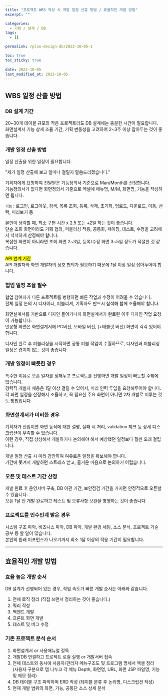 ```yaml
---
title: "프로젝트 WBS 작성 시 개발 일정 산출 방법 / 효율적인 개발 방법"
excerpt: ""

categories:
  - 기획 / 설계 / DB
tags:
  - []

permalink: /plan-design-db/2022-10-05-1

toc: true
toc_sticky: true
 
date: 2022-10-05
last_modified_at: 2022-10-05
---
```


## WBS 일정 산출 방법

### DB 설계 기간
20~30개 테이블 규모의 작은 프로젝트라도 DB 설계에는 충분한 시간이 필요합니다.  
화면설계서 기능 상세 조율 기간, 기획 변동성을 고려하여 2~3주 이상 잡아두는 것이 좋습니다.

### 개발 일정 산출 방법
일정 산출을 위한 일정이 필요합니다.

"제가 일정 산출해 보고 얼마나 걸릴지 말씀드리겠습니다."

기획자에게 요청하여 전달받은 기능정의서 기준으로 Man/Month를 산정합니다.  
기능정의서가 없다면 화면정의서 기준으로 엑셀에 메뉴명, M/M, 화면명, 기능을 작성하면 됩니다.

`기능` : 로그인, 로그아웃, 검색, 목록 조회, 등록, 삭제, 초기화, 업로드, 다운로드, 이동, 선택, 미리보기 등

본인이 생각할 때, 최소 구현 시간 x 2.5 또는 +2일 하는 것이 좋습니다.  
단순 조회 화면이라도 기획 협의, 퍼블리싱 적용, 공통화, 페이징, 테스트, 수정을 고려해서 넉넉하게 산정해야 합니다.  
복잡한 화면이 아니라면 조회 화면 2~3일, 등록/수정 화면 3~5일 정도가 적절한 것 같습니다.

<mark>API 연계 기간</mark>  
API 개발자와 화면 개발자의 상호 협의가 필요하기 때문에 1달 이상 일정 잡아두어야 합니다.

### 협업 일정 조율 필수
협업 참여자가 다른 프로젝트를 병행하면 빠른 작업과 수정이 어려울 수 있습니다.  
전체 일정 논의 시 디자이너, 퍼블리셔, 기획자도 반드시 참석해 함께 조율해야 합니다.

화면설계서를 기반으로 디자인 들어가니까 화면설계서가 완료된 이후 디자인 작업 요청이 가능합니다.  
반응형 화면은 화면설계서에 PC버전, 모바일 버전, (+태블릿 버전) 화면이 각각 있어야 합니다.

디자인 완료 후 퍼블리싱을 시작하면 공통 퍼블 작업이 수월하므로, 디자인과 퍼블리싱 일정은 겹치지 않는 것이 좋습니다.

### 개발 일정이 빠듯한 경우
특수한 이유로 오픈 일자를 정해두고 프로젝트를 진행하면 개발 일정이 빠듯할 수밖에 없습니다.  
경력직 개발자 채용은 1달 이상 걸릴 수 있어서, 미리 인력 투입을 요청해두어야 합니다.  
각 화면 일정을 산정해서 조율하고, 꼭 필요한 주요 화면이 아니면 2차 개발로 미루는 것도 방법입니다.

### 화면설계서가 미비한 경우
기획자가 신입이면 화면 동작에 대한 설명, 실패 시 처리, validation 체크 등 상세 디스크립션이 부족할 수 있습니다.  
이런 경우, 직접 상상해서 개발하거나 논의해야 해서 예상했던 일정보다 훨씬 오래 걸립니다.

개발 일정 산출 시 미리 감안하여 여유로운 일정을 확보해야 합니다.  
기간에 쫒겨서 개발하면 스트레스 받고, 즐거운 마음으로 논의하기 어렵습니다.

### 오픈 및 테스트 기간 산정
개발 완료 후 운영서버 구축, DB 이관 기간, 보안점검 기간을 가지면 안정적으로 오픈할 수 있습니다.  
오픈 1달 전 개발 완료하고 테스트 및 오류사항 보완을 병행하는 것이 좋습니다.

### 프로젝트를 인수인계 받은 경우
시스템 구조 파악, 비즈니스 파악, DB 파악, 개발 환경 세팅, 소스 분석, 프로젝트 기술 공부 등 할 일이 많습니다.  
본인의 원래 퍼포먼스가 나오기까지 최소 1달 이상의 적응 기간이 필요합니다.

---

## 효율적인 개발 방법

### 효율 높은 개발 순서

DB 설계가 선행되어 있는 경우, 작업 속도가 빠른 개발 순서는 아래와 같습니다.

1. 전체 로직 정리 (직접 쓰면서 정리하는 것이 좋습니다.)
2. 쿼리 작성
3. 백엔드 개발
4. 프론트 화면 개발
5. 테스트 및 버그 수정

### 기존 프로젝트 분석 순서
1. 화면설계서 or 사용매뉴얼 정독
2. 개발DB 연결하고 프로젝트 로컬 실행 or 개발서버 접속
3. 전체 테스트와 동시에 사용자/관리자 메뉴구조도 및 프로그램 명세서 엑셀 정리  
(사용자 구분으로 탭 나누고 각 메뉴 Depth, 화면명, URL, 화면 JSP 파일명, 기능 및 메모 정리)
4. DB 테이블 구조 파악하며 ERD 작성 (테이블 분류 후 논리명, 디스크립션 작성)
5. 현재 개발 범위의 화면, 기능, 공통단 소스 상세 분석
